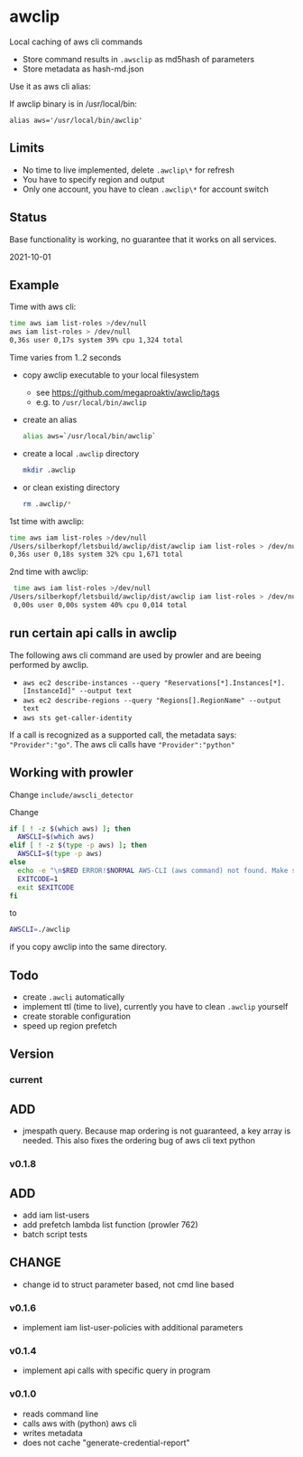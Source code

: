 # awclip

Local caching of aws cli commands

- Store command results in `.awsclip` as md5hash of parameters
- Store metadata as hash-md.json

Use it as aws cli alias:

If awclip binary is in /usr/local/bin:

`alias aws='/usr/local/bin/awclip'`

## Limits

- No time to live implemented, delete `.awclip\*` for refresh
- You have to specify region and output
- Only one account, you have to clean `.awclip\*` for account switch
## Status

Base functionality is working, no guarantee that it works on all services.

2021-10-01

## Example

Time with aws cli:

```bash
time aws iam list-roles >/dev/null
aws iam list-roles > /dev/null  
0,36s user 0,17s system 39% cpu 1,324 total
```

Time varies from 1..2 seconds

- copy awclip executable to your local filesystem
    - see https://github.com/megaproaktiv/awclip/tags
    - e.g. to `/usr/local/bin/awclip`

- create an alias
    ```bash
    alias aws=`/usr/local/bin/awclip`
    ```
    

- create a local `.awclip` directory

    ```bash
    mkdir .awclip
    ```
    

- or clean existing directory

    ```bash
    rm .awclip/*
    ```

1st time with awclip:

```bash
time aws iam list-roles >/dev/null
/Users/silberkopf/letsbuild/awclip/dist/awclip iam list-roles > /dev/null  
0,36s user 0,18s system 32% cpu 1,671 total
```

2nd time with awclip:

```bash
 time aws iam list-roles >/dev/null
/Users/silberkopf/letsbuild/awclip/dist/awclip iam list-roles > /dev/null 
 0,00s user 0,00s system 40% cpu 0,014 total
```

## run certain api calls in awclip

The following aws cli command are used by prowler and are beeing performed by awclip.

- `aws ec2 describe-instances --query "Reservations[*].Instances[*].[InstanceId]" --output text`
- `aws ec2 describe-regions --query "Regions[].RegionName" --output text`
- `aws sts get-caller-identity`

If a call is recognized as a supported call, the metadata says: `"Provider":"go"`.
The aws cli calls have `"Provider":"python"`

## Working with prowler

Change `include/awscli_detector`

Change

```bash
if [ ! -z $(which aws) ]; then
  AWSCLI=$(which aws)
elif [ ! -z $(type -p aws) ]; then
  AWSCLI=$(type -p aws)
else
  echo -e "\n$RED ERROR!$NORMAL AWS-CLI (aws command) not found. Make sure it is installed correctly and in your \$PATH\n"
  EXITCODE=1
  exit $EXITCODE
fi
```

to

```bash
AWSCLI=./awclip
```

if you copy awclip into the same directory.

## Todo

- create `.awcli` automatically
- implement ttl (time to live), currently you have to clean `.awclip` yourself
- create storable configuration
- speed up region prefetch

## Version 

### current
  ## ADD
  - jmespath query. Because map ordering is not guaranteed, a key array is needed. This also fixes the ordering bug of aws cli text python

### v0.1.8
  ## ADD
  - add iam list-users
  - add prefetch lambda list function (prowler 762)
  - batch script tests
  ## CHANGE
  - change id to struct parameter based, not cmd line based
### v0.1.6
  - implement iam list-user-policies with additional parameters
### v0.1.4  
- implement api calls with specific query in program
### v0.1.0
- reads command line
- calls aws with (python) aws cli
- writes metadata
- does not cache "generate-credential-report"

